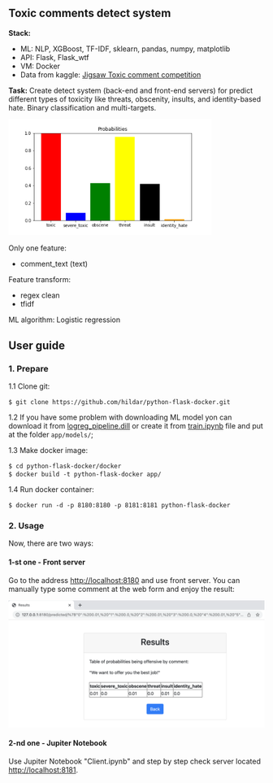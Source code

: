 ## Toxic comments detect system


**Stack:**

- ML: NLP, XGBoost, TF-IDF, sklearn, pandas, numpy, matplotlib
- API: Flask, Flask_wtf
- VM: Docker
- Data from kaggle: [Jigsaw Toxic comment competition](https://drive.google.com/file/d/1Vdj89P-V11ipZOCFpeM3ggWVWq3O29sj/view?usp=sharing)


**Task:** 
Create detect system (back-end and front-end servers) for predict different types of toxicity like threats, obscenity, insults, and identity-based hate. Binary classification and multi-targets.

<img src="example_probs.png" alt="example_probs" width="400"/>


Only one feature:
- comment_text (text)


Feature transform: 
- regex clean
- tfidf

ML algorithm: Logistic regression


## User guide

### 1. Prepare

1.1 Clone git:
```
$ git clone https://github.com/hildar/python-flask-docker.git
```

1.2 If you have some problem with downloading ML model yon can download it from [logreg_pipeline.dill](https://drive.google.com/file/d/1VqY_LIvb5O4PjSaqMh7vmU3XOE4Ui8cr/view?usp=sharing) or create it from [train.ipynb](https://github.com/hildar/python-flask-docker/blob/main/Train.ipynb) file and put at the folder `app/models/`;


1.3 Make docker image:
```
$ cd python-flask-docker/docker
$ docker build -t python-flask-docker app/
```

1.4 Run docker container:
```
$ docker run -d -p 8180:8180 -p 8181:8181 python-flask-docker
```


### 2. Usage

Now, there are two ways: 

#### 1-st one - Front server

Go to the address [http://localhost:8180](http://localhost:8180) and use front server. You can manually type some comment at the web form and enjoy the result:

<img src="example_front.png" alt="example_front" width="700"/>

#### 2-nd one - Jupiter Notebook

Use Jupiter Notebook "Client.ipynb" and step by step check server located [http://localhost:8181](http://localhost:8181).

